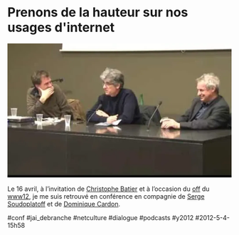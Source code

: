 # Prenons de la hauteur sur nos usages d'internet

![](_i/www12off.webp)

Le 16 avril, à l’invitation de [Christophe Batier](http://twitter.com/#!/batier) et à l’occasion du [off](http://off.www2012.org/conference-debat-usages-internet/) du [www12](http://www2012.org), je me suis retrouvé en conférence en compagnie de [Serge Soudoplatoff](http://blog.almatropie.org/) et de [Dominique Cardon](https://www.facebook.com/dominique.cardon).



#conf #jai_debranche #netculture #dialogue #podcasts #y2012 #2012-5-4-15h58
